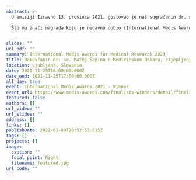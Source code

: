```yaml
---
abstract: >-
  U emisiji Izravno 13. prosinca 2021. gostovao je naš sugrađanin dr. sc. Matej Šapina, liječnik na specijalizaciji na Klinici za pedijatriju osječkog Kliničkog bolničkog centra.
  
  Što mu znači nagrada koju je nedavno dobio (International Medis Awards for Medical Reasrch 2021), o kakvoj nagradi je uopće riječ, zašto se i kada okrenuo znanosti, kako se (s)našao u pedijatriji, je li zadovoljan dosad ostvarenim, kakve su mu ambicije, što misli o našem obrazovnom sustavu, potiče li sposobne i nadarene, koliko se kod nas cijeni znanost, kako se uspijeva u svijetu znanosti, o čemu to ovisi, gdje smo u usporedbi s drugima…., što kao pedijatar misli o cjepivu za djecu protiv korone koje je upravo danas stiglo u Hrvatsku….? – neka su od pitanja.


slides: ""
url_pdf: ""
summary: International Medis Awards for Medical Research 2021
title: Đakovčanin dr. sc. Matej Šapina o Medicinskom Oskaru, cijepljenju djece, znanosti… (Izravno, 13.12.2021.)
location: Ljubljana, Slovenia
date: 2021-11-25T16:00:00.000Z
date_end: 2021-11-25T17:00:00.000Z
all_day: true
event: International Medis Awards 2021 - Winner
event_url: https://www.medis-awards.com/finalists-winners/detail/finalist/matej-sapina/
featured: false
authors: []
url_video: ""
url_slides: ""
address: []
links: []
publishDate: 2022-01-09T20:52:53.815Z
tags: []
projects: []
image:
  caption: ""
  focal_point: Right
  filename: featured.jpg
url_code: ""
---
```


